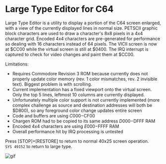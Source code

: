 # Large Type Editor for C64 #

Large Type Editor is a utility to display a portion of the C64 screen enlarged, with a view of the currently displayed lines in normal size.  PETSCII graphic block characters are used to draw a character's 8x8 pixels in a 4x4 character grid.  Encoded 4x4 characters are pre-generated for performance so dealing with 16 characters instead of 64 pixels.  The VICII screen is now at $CC00 while the virtual screen is still at $0400.  The IRQ interrupt is captured to check for video changes and paint them at $CC00.  

Limitations:

* Requires Commodore Revision 3 ROM because currently does not properly update color memory (rev. 1 color mismatches, rev. 2 invisible text).  Biggest problem is with scrolling.
* Current implementation has a fixed viewport onto the virtual screen.  Only the top 5 lines, leftmost 10 columns are currently displayed.
* Unfortunately multiple color support is not currently implemented (more complex challenge as source and destination addresses will both be $D800), so any foreground color change updates entire screen
* Code and buffers are using $C000-$CF00
* Chargen ROM had to be copied to its same address $D000-$DFFF RAM
* Encoded 4x4 characters are using $E000-$FFFF RAM 
* Overall performance hit by IRQ processing is untested

Press [STOP]+[RESTORE] to return to normal 40x25 screen operation.   
```SYS 49152``` to return to large type.

![gif](large-type-blink-1080.gif)